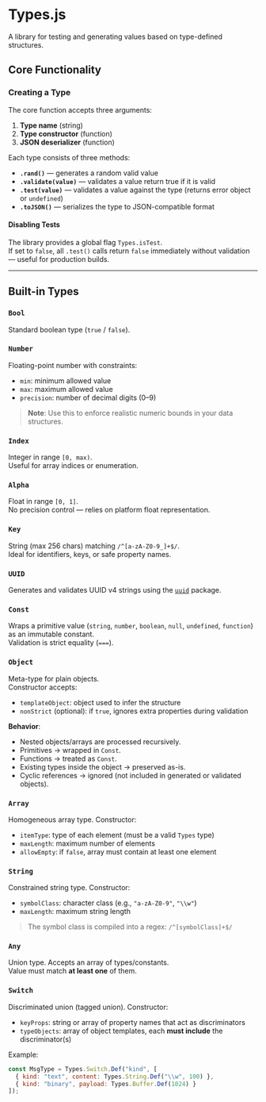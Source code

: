 # Types.js

A library for testing and generating values based on type-defined structures.

## Core Functionality

### Creating a Type

The core function accepts three arguments:
1. **Type name** (string)
2. **Type constructor** (function)
3. **JSON deserializer** (function)

Each type consists of three methods:
- **`.rand()`** — generates a random valid value
- **`.validate(value)`** — validates a value return true if it is valid
- **`.test(value)`** — validates a value against the type (returns error object or `undefined`)
- **`.toJSON()`** — serializes the type to JSON-compatible format

#### Disabling Tests

The library provides a global flag `Types.isTest`.  
If set to `false`, all `.test()` calls return `false` immediately without validation — useful for production builds.

---

## Built-in Types

### `Bool`
Standard boolean type (`true` / `false`).

### `Number`
Floating-point number with constraints:
- `min`: minimum allowed value
- `max`: maximum allowed value
- `precision`: number of decimal digits (0–9)

> **Note**: Use this to enforce realistic numeric bounds in your data structures.

### `Index`
Integer in range `[0, max)`.  
Useful for array indices or enumeration.

### `Alpha`
Float in range `[0, 1]`.  
No precision control — relies on platform float representation.

### `Key`
String (max 256 chars) matching `/^[a-zA-Z0-9_]+$/`.  
Ideal for identifiers, keys, or safe property names.

### `UUID`
Generates and validates UUID v4 strings using the [`uuid`](https://www.npmjs.com/package/uuid) package.

### `Const`
Wraps a primitive value (`string`, `number`, `boolean`, `null`, `undefined`, `function`) as an immutable constant.  
Validation is strict equality (`===`).

### `Object`
Meta-type for plain objects.  
Constructor accepts:
- `templateObject`: object used to infer the structure
- `nonStrict` (optional): if `true`, ignores extra properties during validation

**Behavior**:
- Nested objects/arrays are processed recursively.
- Primitives → wrapped in `Const`.
- Functions → treated as `Const`.
- Existing types inside the object → preserved as-is.
- Cyclic references → ignored (not included in generated or validated objects).

### `Array`
Homogeneous array type. Constructor:
- `itemType`: type of each element (must be a valid `Types` type)
- `maxLength`: maximum number of elements
- `allowEmpty`: if `false`, array must contain at least one element

### `String`
Constrained string type. Constructor:
- `symbolClass`: character class (e.g., `"a-zA-Z0-9"`, `"\\w"`)
- `maxLength`: maximum string length

> The symbol class is compiled into a regex: `/^[symbolClass]+$/`

### `Any`
Union type. Accepts an array of types/constants.  
Value must match **at least one** of them.

### `Switch`
Discriminated union (tagged union). Constructor:
- `keyProps`: string or array of property names that act as discriminators
- `typeObjects`: array of object templates, each **must include** the discriminator(s)

Example:
```js
const MsgType = Types.Switch.Def("kind", [
  { kind: "text", content: Types.String.Def("\\w", 100) },
  { kind: "binary", payload: Types.Buffer.Def(1024) }
]);